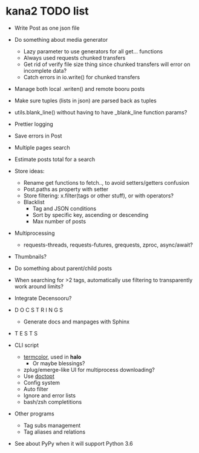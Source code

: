 # kana2 TODO list

- Write Post as one json file
- Do something about media generator
  - Lazy parameter to use generators for all get... functions
  - Always used requests chunked transfers
  - Get rid of verify file size thing since chunked transfers will error on
    incomplete data?
  - Catch errors in io.write() for chunked transfers
- Manage both local .writen() and remote booru posts
- Make sure tuples (lists in json) are parsed back as tuples     
- utils.blank\_line() without having to have \_blank\_line function params?

- Prettier logging

- Save errors in Post

- Multiple pages search
- Estimate posts total for a search

- Store ideas:
  - Rename get functions to fetch.., to avoid setters/getters confusion
  - Post.paths as property with setter
  - Store filtering: x.filter(tags or other stuff), or with operators?
  - Blacklist
    - Tag and JSON conditions
    - Sort by specific key, ascending or descending
    - Max number of posts

- Multiprocessing
  - requests-threads, requests-futures, grequests, zproc, async/await?

- Thumbnails?

- Do something about parent/child posts

- When searching for >2 tags, automatically use filtering to transparently
  work around limits?
- Integrate Decensooru?

- D O C S T R I N G S
    - Generate docs and manpages with Sphinx
- T E S T S

- CLI script
    - [termcolor](https://pypi.python.org/pypi/termcolor), used in **halo**
      - Or maybe blessings?
    - zplug/emerge-like UI for multiprocess downloading?
    - Use [doctopt](https://docopt.readthedocs.io/en/latest/)
    - Config system
    - Auto filter
    - Ignore and error lists
    - bash/zsh completitions

- Other programs
    - Tag subs management
    - Tag aliases and relations

- See about PyPy when it will support Python 3.6
